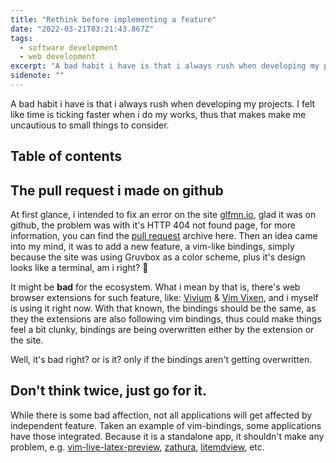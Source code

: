 ```yaml
---
title: "Rethink before implementing a feature"
date: "2022-03-21T03:21:43.867Z"
tags:
  - software development 
  - web development
excerpt: "A bad habit i have is that i always rush when developing my projects. I felt like time is ticking faster when i do my works, thus that makes make me uncautious to small things to consider."
sidenote: ""
---
```


A bad habit i have is that i always rush when developing my projects. I felt like time is ticking faster when i do my works, thus that makes make me uncautious to small things to consider.

## Table of contents

## The pull request i made on github

At first glance, i intended to fix an error on the site [glfmn.io](https://glfmn.io), glad it was on github, the problem was with it's HTTP 404 not found page, for more information, you can find the [pull request](https://github.com/glfmn/glfmn.io/pull/4) archive here. Then an idea came into my mind, it was to add a new feature, a vim-like bindings, simply because the site was using Gruvbox as a color scheme, plus it's design looks like a terminal, am i right? 🧐

It might be **bad** for the ecosystem. What i mean by that is, there's web browser extensions for such feature, like: [Vivium](https://vimium.github.io/) & [Vim Vixen](https://ueokande.github.io/vim-vixen/), and i myself is using it right now. With that known, the bindings should be the same, as they the extensions are also following vim bindings, thus could make things feel a bit clunky, bindings are being overwritten either by the extension or the site.

Well, it's bad right? or is it? only if the bindings aren't getting overwritten.

## Don't think twice, just go for it.

While there is some bad affection, not all applications will get affected by independent feature. Taken an example of vim-bindings, some applications have those integrated. Because it is a standalone app, it shouldn't make any problem, e.g. [vim-live-latex-preview](https://github.com/goballooning/vim-live-latex-preview), [zathura](https://en.wikipedia.org/wiki/Zathura_(document_viewer)), [litemdview](https://www.notabug.org/g0tsu/litemdview), etc.
